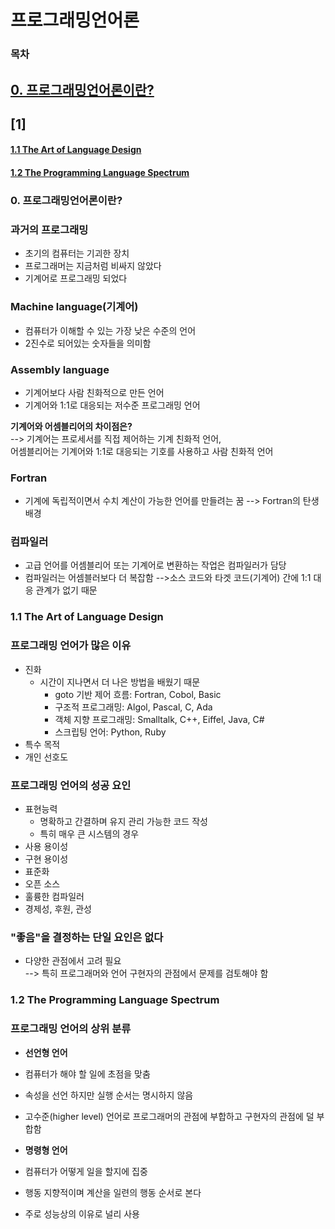 # 프로그래밍언어론

### 목차

## [0. 프로그래밍언어론이란?](#0-프로그래밍언어론이란)  
## [1]  
#### [1.1 The Art of Language Design](#1.1-the-art-of-language-design)
#### [1.2 The Programming Language Spectrum](#1.2-the-programming-language-spectrum)

### 0. 프로그래밍언어론이란?

### 과거의 프로그래밍
- 초기의 컴퓨터는 기괴한 장치  
- 프로그래머는 지금처럼 비싸지 않았다  
- 기계어로 프로그래밍 되었다  

### Machine language(기계어)
- 컴퓨터가 이해할 수 있는 가장 낮은 수준의 언어  
- 2진수로 되어있는 숫자들을 의미함  

### Assembly language
- 기계어보다 사람 친화적으로 만든 언어  
- 기계어와 1:1로 대응되는 저수준 프로그래밍 언어  

**기계어와 어셈블리어의 차이점은?**  
--> 기계어는 프로세서를 직접 제어하는 기계 친화적 언어,  
    어셈블리어는 기계어와 1:1로 대응되는 기호를 사용하고 사람 친화적 언어

### Fortran
- 기계에 독립적이면서 수치 계산이 가능한 언어를 만들려는 꿈 --> Fortran의 탄생 배경  

### 컴파일러
- 고급 언어를 어셈블리어 또는 기계어로 변환하는 작업은 컴파일러가 담당    
- 컴파일러는 어셈블러보다 더 복잡함
-->소스 코드와 타겟 코드(기계어) 간에 1:1 대응 관계가 없기 때문

### 1.1 The Art of Language Design

### 프로그래밍 언어가 많은 이유
- 진화
    - 시간이 지나면서 더 나은 방법을 배웠기 때문
        - goto 기반 제어 흐름: Fortran, Cobol, Basic
        - 구조적 프로그래밍: Algol, Pascal, C, Ada
        - 객체 지향 프로그래밍: Smalltalk, C++, Eiffel, Java, C#
        - 스크립팅 언어: Python, Ruby
- 특수 목적  
- 개인 선호도

### 프로그래밍 언어의 성공 요인
- 표현능력
    - 명확하고 간결하며 유지 관리 가능한 코드 작성
    - 특히 매우 큰 시스템의 경우
- 사용 용이성  
- 구현 용이성  
- 표준화  
- 오픈 소스  
- 훌륭한 컴파일러  
- 경제성, 후원, 관성

### "좋음"을 결정하는 단일 요인은 없다
- 다양한 관점에서 고려 필요  
--> 특히 프로그래머와 언어 구현자의 관점에서 문제를 검토해야 함


### 1.2 The Programming Language Spectrum

### 프로그래밍 언어의 상위 분류

- **선언형 언어**
- 컴퓨터가 해야 할 일에 초점을 맞춤  
- 속성을 선언 하지만 실행 순서는 명시하지 않음  
- 고수준(higher level) 언어로 프로그래머의 관점에 부합하고 구현자의 관점에 덜 부합함

- **명령형 언어**
- 컴퓨터가 어떻게 일을 할지에 집중  
- 행동 지향적이며 계산을 일련의 행동 순서로 본다
- 주로 성능상의 이유로 널리 사용